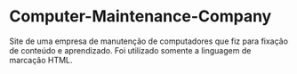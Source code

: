 # Computer-Maintenance-Company
Site de uma empresa de manutenção de computadores que fiz para fixação de conteúdo e aprendizado. Foi utilizado somente a linguagem de marcação HTML.
